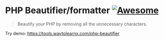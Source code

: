 # PHP Beautifier/formatter [![Awesome](https://cdn.rawgit.com/sindresorhus/awesome/d7305f38d29fed78fa85652e3a63e154dd8e8829/media/badge.svg)](https://github.com/sindresorhus/awesome)

>Beautify your PHP by removing all the unnecessary characters.

Try demo: https://tools.waytolearnx.com/php-beautifier
